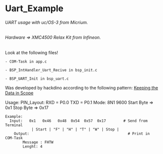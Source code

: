 # Uart_Example
###### UART usage with uc/OS-3 from Micrium.

###### Hardware => XMC4500 Relax Kit from Infineon.

Look at the following files!

    - COM-Task in app.c
    
    - BSP_IntHandler_Uart_Recive in bsp_init.c
    
    - BSP_UART_Init in bsp_uart.c
    
Was developed by hackdino according to the following pattern:
    [Keeping the Data in Scope](https://doc.micrium.com/display/osiiidoc/Keeping+the+Data+in+Scope)
    
Usage:
    PIN_Layout: RXD = P0.0  TXD = P0.1 Mode: 8N1 9600
    Start Byte => 0x1  Stop Byte => 0x17
    
    Example: 
      Input:   0x1   0x46   0x48  0x54  0x57  0x17        # Send from Terminal
  		  		| Start | "F" | "H" | "T" | "W" | Stop |
  		Output:                                             # Print in COM-Task
  		    Message : FHTW
  		    Lenght: 4
  		    
  
